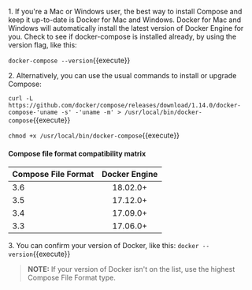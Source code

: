 1\. If you're a Mac or Windows user, the best way to install Compose and keep it up-to-date is Docker for Mac and Windows. Docker for Mac and Windows will automatically install the latest version of Docker Engine for you. Check to see if docker-compose is installed already, by using the version flag, like this:

`docker-compose --version`{{execute}}



2\. Alternatively, you can use the usual commands to install or upgrade Compose:

`curl -L https://github.com/docker/compose/releases/download/1.14.0/docker-compose-'uname -s' -'uname -m' > /usr/local/bin/docker-compose`{{execute}}

`chmod +x /usr/local/bin/docker-compose`{{execute}}

#### Compose file format compatibility matrix

| Compose File Format  | Docker Engine |
| -------------------- |:-------------:|
| 3.6                  |    18.02.0+   |
| 3.5                  |    17.12.0+   |
| 3.4                  |    17.09.0+   |
| 3.3                  |    17.06.0+   |


3\. You can confirm your version of Docker, like this:
`docker --version`{{execute}}

> **NOTE:** If your version of Docker isn't on the list, use the highest Compose File Format type.

